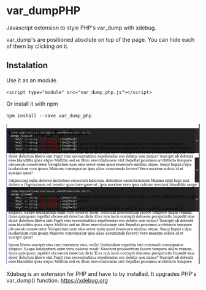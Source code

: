 # var_dumpPHP
Javascript extension to style PHP's var_dump with xdebug.

var_dump's are positioned absolute on top of the page. You can hide each of them by clicking on it.


## Instalation

Use it as an module.

    <script type="module" src="var_dump_php.js"></script>

Or install it with npm
    
    npm install --save var_dump_php

![screenshoot](var_dump_php.png)


Xdebug is an extension for PHP and have to by installed. It upgrades PHP's var_dump() function.
https://xdebug.org


